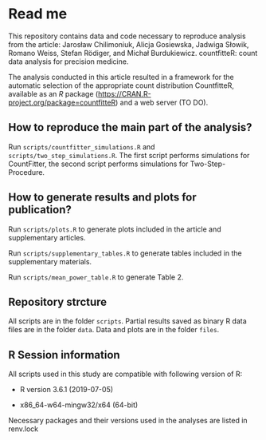 # Read me

This repository contains data and code necessary to reproduce analysis from the article: Jarosław Chilimoniuk, Alicja Gosiewska, Jadwiga Słowik, Romano Weiss, Stefan Rödiger, and Michał Burdukiewicz. countfitteR: count data analysis for precision medicine.

The analysis conducted in this article resulted in a framework for the automatic selection of the appropriate count distribution CountfitteR, available as an *R* package (https://CRAN.R-project.org/package=countfitteR) and a web server (TO DO).

## How to reproduce the main part of the analysis?

Run `scripts/countfitter_simulations.R` and `scripts/two_step_simulations.R`. The first script performs simulations for CountFitter, the second script performs simulations for Two-Step-Procedure.

## How to generate results and plots for publication?

Run `scripts/plots.R` to generate plots included in the article and supplementary articles.

Run `scripts/supplementary_tables.R` to generate tables included in the supplementary materials.

Run `scripts/mean_power_table.R` to generate Table 2.

## Repository strcture

All scripts are in the folder `scripts`.
Partial results saved as binary R data files are in the folder `data`.
Data and plots are in the folder `files`.

## R Session information

All scripts used in this study are compatible with following version of R:

- R version 3.6.1 (2019-07-05)

- x86_64-w64-mingw32/x64 (64-bit)

Necessary packages and their versions used in the analyses are listed in renv.lock

